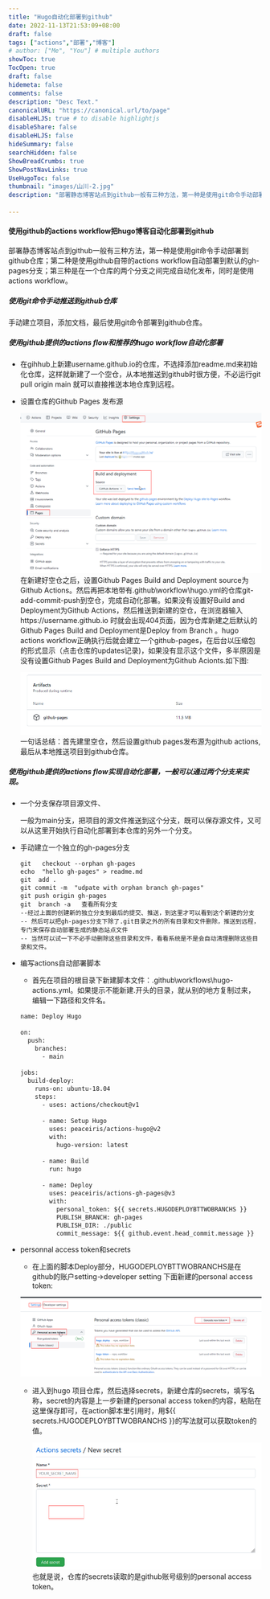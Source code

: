 ```yaml
---
title: "Hugo自动化部署到github"
date: 2022-11-13T21:53:09+08:00
draft: false
tags: ["actions","部署","博客"]
# author: ["Me", "You"] # multiple authors
showToc: true
TocOpen: true
draft: false
hidemeta: false
comments: false
description: "Desc Text."
canonicalURL: "https://canonical.url/to/page"
disableHLJS: true # to disable highlightjs
disableShare: false
disableHLJS: false
hideSummary: false
searchHidden: false
ShowBreadCrumbs: true
ShowPostNavLinks: true
UseHugoToc: false 
thumbnail: "images/山川-2.jpg"
description: "部署静态博客站点到github一般有三种方法，第一种是使用git命令手动部署到github仓库；第二种是使用github自带的actions workflow自动部署到默认的gh-pages分支；第三种是在一个仓库的两个分支之间完成自动化发布，同时是使用actions workflow"

---
```


####  使用github的actions workflow把hugo博客自动化部署到github

部署静态博客站点到github一般有三种方法，第一种是使用git命令手动部署到github仓库；第二种是使用github自带的actions workflow自动部署到默认的gh-pages分支；第三种是在一个仓库的两个分支之间完成自动化发布，同时是使用actions workflow。

##### 使用git命令手动推送到github仓库

手动建立项目，添加文档，最后使用git命令部署到github仓库。

##### 使用github提供的actions  flow和推荐的hugo workflow自动化部署

* 在gihhub上新建username.github.io的仓库，不选择添加readme.md来初始化仓库，这样就新建了一个空仓，从本地推送到github时很方便，不必运行git pull  origin main 就可以直接推送本地仓库到远程。

* 设置仓库的Github Pages 发布源

  ![](images/gihub-pages-deployment-source.png)
  在新建好空仓之后，设置Github Pages Build and Deployment source为Github Actions。然后再把本地带有\.github\workflow\hugo.yml的仓库git-add-commit-push到空仓，完成自动化部署。如果没有设置好Build and Deployment为Github Actions，然后推送到新建的空仓，在浏览器输入https://username.github.io 时就会出现404页面，因为仓库新建之后默认的Github Pages Build and Deployment是Deploy from Branch 。hugo actions workflow正确执行后就会建立一个github-pages，在后台以压缩包的形式显示（点击仓库的updates记录)，如果没有显示这个文件，多半原因是没有设置Github Pages Build and Deployment为Github Acionts.如下图:
  
  ![](images/Artifacts-github-pages.png)
  一句话总结：首先建里空仓，然后设置github pages发布源为github actions,最后从本地推送项目到github仓库。

##### 使用github提供的actions  flow实现自动化部署，一般可以通过两个分支来实现。

* 一个分支保存项目源文件、

  一般为main分支，把项目的源文件推送到这个分支，既可以保存源文件，又可以从这里开始执行自动化部署到本仓库的另外一个分支。
  
* 手动建立一个独立的gh-pages分支
  
  ~~~
  git   checkout --orphan gh-pages
  echo  "hello gh-pages" > readme.md
  git  add .
  git commit -m  "udpate with orphan branch gh-pages"
  git push origin gh-pages
  git  branch -a   查看所有分支 
  --经过上面的创建新的独立分支到最后的提交、推送，到这里才可以看到这个新建的分支
  -- 然后可以把gh-pages分支下除了.git目录之外的所有目录和文件删除，推送到远程，专门来保存自动部署生成的静态站点文件
  -- 当然可以试一下不必手动删除这些目录和文件，看看系统是不是会自动清理删除这些目录和文件。
  
  ~~~
  
* 编写actions自动部署脚本

  * 首先在项目的根目录下新建脚本文件：.github\workflows\hugo-actions.yml。如果提示不能新建.开头的目录，就从别的地方复制过来，编辑一下路径和文件名。

  ```
  name: Deploy Hugo  
  
  on:
    push:
      branches:
        - main   
  
  jobs:
    build-deploy:
      runs-on: ubuntu-18.04
      steps:
        - uses: actions/checkout@v1
  
        - name: Setup Hugo
          uses: peaceiris/actions-hugo@v2
          with:
            hugo-version: latest
  
        - name: Build 
          run: hugo
  
        - name: Deploy
          uses: peaceiris/actions-gh-pages@v3
          with:
            personal_token: ${{ secrets.HUGODEPLOYBTTWOBRANCHS }} 
            PUBLISH_BRANCH: gh-pages  
            PUBLISH_DIR: ./public  
            commit_message: ${{ github.event.head_commit.message }}
  ```

* personnal access token和secrets
   * 在上面的脚本Deploy部分，HUGODEPLOYBTTWOBRANCHS是在github的账户setting->developer setting 下面新建的personal access token:

  ![](images/github-token.png)

  * 进入到hugo 项目仓库，然后选择secrets，新建仓库的secrets，填写名称，secret的内容是上一步新建的personal access token的内容，粘贴在这里保存即可，在action脚本里引用时，用${{ secrets.HUGODEPLOYBTTWOBRANCHS }}的写法就可以获取token的值。
  
    ![](images/repository-secret-new.png)
   也就是说，仓库的secrets读取的是github账号级别的personal access token。
